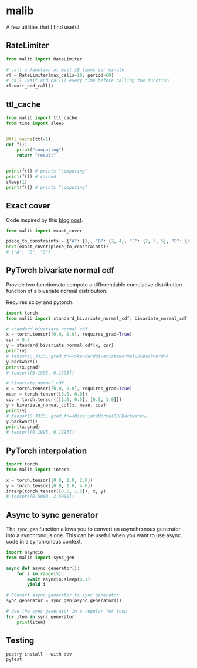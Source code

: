 # malib

A few utilities that I find useful.


## RateLimiter

```py
from malib import RateLimiter

# call a function at most 10 times per minute
rl = RateLimiter(max_calls=10, period=60) 
# call .wait_and_call() every time before calling the function
rl.wait_and_call()
```

## ttl_cache

```py
from malib import ttl_cache
from time import sleep


@ttl_cache(ttl=1)
def f():
    print("computing")
    return "result"


print(f()) # prints "computing"
print(f()) # cached
sleep(1)
print(f()) # prints "computing"
```

## Exact cover

Code inspired by this [blog post](https://louisabraham.github.io/articles/exact-cover).
```py
from malib import exact_cover

piece_to_constraints = {"A": {1}, "B": {2, 4}, "C": {2, 3, 5}, "D": {3, 5}}
next(exact_cover(piece_to_constraints))
# ("A", "B", "D")
```

## PyTorch bivariate normal cdf

Provide two functions to compute a differentiable cumulative distribution function of a bivariate normal distribution.

Requires scipy and pytorch.

```py
import torch
from malib import standard_bivariate_normal_cdf, bivariate_normal_cdf

# standard bivariate normal cdf
x = torch.tensor([0.0, 0.0], requires_grad=True)
cor = 0.5
y = standard_bivariate_normal_cdf(x, cor)
print(y)
# tensor(0.3333, grad_fn=<StandardBivariateNormalCDFBackward>)
y.backward()
print(x.grad)
# tensor([0.1995, 0.1995])

# bivariate_normal_cdf
x = torch.tensor([0.0, 0.0], requires_grad=True)
mean = torch.tensor([0.0, 0.0])
cov = torch.tensor([[1.0, 0.5], [0.5, 1.0]])
y = bivariate_normal_cdf(x, mean, cov)
print(y)
# tensor(0.3333, grad_fn=<BivariateNormalCDFBackward>)
y.backward()
print(x.grad)
# tensor([0.1995, 0.1995])
```

## PyTorch interpolation

```py
import torch
from malib import interp

x = torch.tensor([0.0, 1.0, 2.0])
y = torch.tensor([0.0, 1.0, 4.0])
interp(torch.tensor([0.5, 1.5]), x, y)
# tensor([0.5000, 2.5000])
```

## Async to sync generator

The `sync_gen` function allows you to convert an asynchronous generator into a synchronous one. This can be useful when you want to use async code in a synchronous context.

```python
import asyncio
from malib import sync_gen

async def async_generator():
    for i in range(5):
        await asyncio.sleep(0.1)
        yield i

# Convert async generator to sync generator
sync_generator = sync_gen(async_generator())

# Use the sync generator in a regular for loop
for item in sync_generator:
    print(item)
```

## Testing

```
poetry install --with dev
pytest
```

